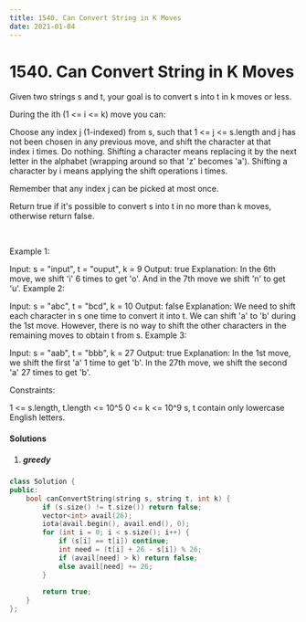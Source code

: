 ```yaml
---
title: 1540. Can Convert String in K Moves
date: 2021-01-04
---
```

# 1540. Can Convert String in K Moves
Given two strings s and t, your goal is to convert s into t in k moves or less.

During the ith (1 <= i <= k) move you can:

Choose any index j (1-indexed) from s, such that 1 <= j <= s.length and j has not been chosen in any previous move, and shift the character at that index i times.
Do nothing.
Shifting a character means replacing it by the next letter in the alphabet (wrapping around so that 'z' becomes 'a'). Shifting a character by i means applying the shift operations i times.

Remember that any index j can be picked at most once.

Return true if it's possible to convert s into t in no more than k moves, otherwise return false.

 

Example 1:

Input: s = "input", t = "ouput", k = 9
Output: true
Explanation: In the 6th move, we shift 'i' 6 times to get 'o'. And in the 7th move we shift 'n' to get 'u'.
Example 2:

Input: s = "abc", t = "bcd", k = 10
Output: false
Explanation: We need to shift each character in s one time to convert it into t. We can shift 'a' to 'b' during the 1st move. However, there is no way to shift the other characters in the remaining moves to obtain t from s.
Example 3:

Input: s = "aab", t = "bbb", k = 27
Output: true
Explanation: In the 1st move, we shift the first 'a' 1 time to get 'b'. In the 27th move, we shift the second 'a' 27 times to get 'b'.
 

Constraints:

1 <= s.length, t.length <= 10^5
0 <= k <= 10^9
s, t contain only lowercase English letters.

#### Solutions

1. ##### greedy


```cpp
class Solution {
public:
    bool canConvertString(string s, string t, int k) {
        if (s.size() != t.size()) return false;
        vector<int> avail(26);
        iota(avail.begin(), avail.end(), 0);
        for (int i = 0; i < s.size(); i++) {
            if (s[i] == t[i]) continue;
            int need = (t[i] + 26 - s[i]) % 26;
            if (avail[need] > k) return false;
            else avail[need] += 26;
        }
        
        return true;
    }
};
```
